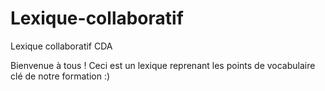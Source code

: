 # Lexique-collaboratif
Lexique collaboratif CDA

Bienvenue à tous ! Ceci est un lexique reprenant les points de vocabulaire clé de notre formation :)
